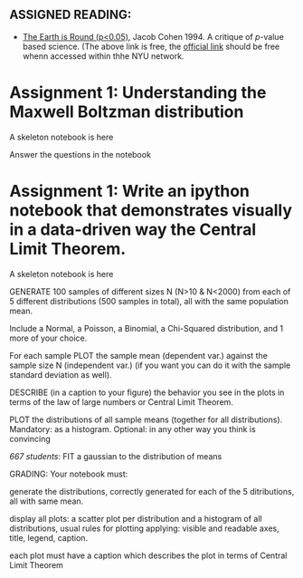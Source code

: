 ## ASSIGNED READING:

- [The Earth is Round (p<0.05)](http://fbb.space/dsps/Cohen1994_TheEarthIsRound_AmPsych.pdf), Jacob Cohen 1994. A critique of _p_-value based science. 
(The above link is free, the [official link](http://psycnet.apa.org/fulltext/1995-12080-001.html) should be free whenn accessed within thhe NYU network.

# Assignment 1: Understanding the Maxwell Boltzman distribution

A skeleton notebook is here

Answer the questions in the notebook

# Assignment 1: Write an ipython notebook that demonstrates visually in a data-driven way the Central Limit Theorem.

A skeleton notebook is here

GENERATE 100 samples of different sizes N (N>10 & N<2000) from each of 5 different distributions (500 samples in total), all with the same population mean.

Include a Normal, a Poisson, a Binomial, a Chi-Squared distribution, and 1 more of your choice.

For each sample PLOT the sample mean (dependent var.) against the sample size N (independent var.) (if you want you can do it with the sample standard deviation as well).

DESCRIBE (in a caption to your figure) the behavior you see in the plots in terms of the law of large numbers or Central Limit Theorem.

PLOT the distributions of all sample means (together for all distributions).
Mandatory: as a histogram. Optional: in any other way you think is convincing

*667 students*: FIT a gaussian to the distribution of means

GRADING:
Your notebook must:

generate the distributions, correctly generated for each of the 5 ditributions, all with same mean.

display all plots: a scatter plot per distribution and a histogram of all distributions, usual rules for plotting applying: visible and readable axes, title, legend, caption.

each plot must have a caption which describes the plot in terms of Central Limit Theorem



